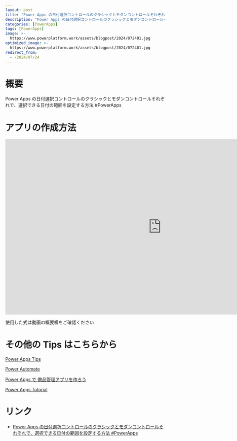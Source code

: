 ```yaml
---
layout: post
title: "Power Apps の日付選択コントロールのクラシックとモダンコントロールそれぞれで、選択できる日付の範囲を設定する方法 #PowerApps"
description: "Power Apps の日付選択コントロールのクラシックとモダンコントロールそれぞれで、選択できる日付の範囲を設定する方法 #PowerAppsを動画で分かりやすく解説"
categories: [PowerApps]
tags: [PowerApps]
image: >-
  https://www.powerplatform.work/assets/blogpost/2024/072401.jpg
optimized_image: >-
  https://www.powerplatform.work/assets/blogpost/2024/072401.jpg
redirect_from:
  - /2024/07/24
---
```



#  概要

Power Apps の日付選択コントロールのクラシックとモダンコントロールそれぞれで、選択できる日付の範囲を設定する方法 #PowerApps


# アプリの作成方法

<iframe width="983" height="553" src="https://www.youtube.com/embed/B85e2YNVvvk" title="YouTube video player" frameborder="0" allow="accelerometer; autoplay; clipboard-write; encrypted-media; gyroscope; picture-in-picture" allowfullscreen></iframe>


使用した式は動画の概要欄をご確認ください


# その他の Tips はこちらから

[Power Apps Tips](https://www.youtube.com/watch?v=VrAQf3JQ7yM&list=PLVhFi1fb3DqakSLVMn22DDcySXh9jtzi- )


[Power Automate](https://www.youtube.com/watch?v=-YnJYT0ASEM&list=PLVhFi1fb3Dqbzic6GieqnLFgD3aTj-eHA)


[Power Apps で 備品管理アプリを作ろう](https://www.youtube.com/playlist?list=PLVhFi1fb3DqZM3HKb8Hea6XEL96990Fyn)


[Power Apps Tutorial](https://www.youtube.com/playlist?list=PLVhFi1fb3DqalxpL974VvAJvV4iWoSbe_)


# リンク


- [Power Apps の日付選択コントロールのクラシックとモダンコントロールそれぞれで、選択できる日付の範囲を設定する方法 #PowerApps](https://www.youtube.com/watch?v=B85e2YNVvvk)

